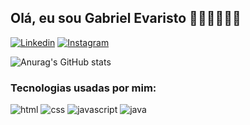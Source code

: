 ## Olá, eu sou Gabriel Evaristo 👋🏽👋🏽👋🏽
[![Linkedin](https://img.shields.io/badge/LinkedIn-0077B5?style=for-the-badge&logo=linkedin&logoColor=white)](https://www.linkedin.com/in/gabriel-evaristo-26391a232/)
[![Instagram](https://img.shields.io/badge/Instagram-E4405F?style=for-the-badge&logo=instagram&logoColor=white)](https://www.instagram.com/gabriel.evaristo13)

![Anurag's GitHub stats](https://github-readme-stats.vercel.app/api?username=Gabriel-Evarist0&show_icons=true&theme=midnight-purple) 

### Tecnologias usadas por mim:
![html](https://img.shields.io/badge/HTML-e34c26?style=for-the-badge&logo=html5&logoColor=white)
![css](https://img.shields.io/badge/CSS-3d85c6?&style=for-the-badge&logo=css3&logoColor=white)
![javascript](https://img.shields.io/badge/JavaScript-F7DF1E?style=for-the-badge&logo=javascript&logoColor=black)
![java](https://img.shields.io/badge/Java-ED8B00?style=for-the-badge&logo=openjdk&logoColor=white)
